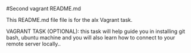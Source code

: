 #Second vagrant README.md

This README.md file file is for the alx Vagrant task.

VAGRANT TASK (OPTIONAL): this task will help guide you in installing git bash, ubuntu machine and you will also learn how to connect to your remote server locally..
